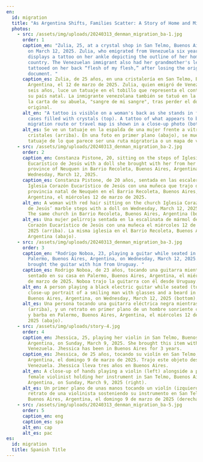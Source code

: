 ```yaml
---
en:
  id: migration
  title: "As Argentina Shifts, Families Scatter: A Story of Home and Migration"
  photos:
    - src: /assets/img/uploads/20240313_denman_migration_ba-1.jpg
      order: 1
      caption_en: "Zulia, 25, at a crystal shop in San Telmo, Buenos Aires, Argentina,
        on March 12, 2025. Zulia, who emigrated from Venezuela six years ago,
        displays a tattoo on her ankle depicting the outline of her home
        country. The Venezuelan immigrant also had her grandmother's letter
        tattooed on her back “flesh of my flesh,” after losing the original
        document. "
      caption_es: Zulia, de 25 años, en una cristalería en San Telmo, Buenos Aires,
        Argentina, el 12 de marzo de 2025. Zulia, quien emigró de Venezuela hace
        seis años, luce un tatuaje en el tobillo que representa el contorno de
        su país natal. La inmigrante venezolana también se tatuó en la espalda
        la carta de su abuela, "sangre de mi sangre", tras perder el documento
        original.
      alt_en: "A tattoo is visible on a woman's back as she stands in front of display
        cases filled with crystals (top). A tattoo of what appears to be a
        migration route or travel map is shown in a close-up photo (bottom). "
      alt_es: Se ve un tatuaje en la espalda de una mujer frente a vitrinas llenas de
        cristales (arriba). En una foto en primer plano (abajo), se muestra un
        tatuaje de lo que parece ser una ruta migratoria o un mapa de viaje.
    - src: /assets/img/uploads/20240313_denman_migration_ba-2.jpg
      order: 2
      caption_en: Constanza Pistone, 20, sitting on the steps of Iglesia Corazón
        Eucarístico de Jesús with a doll she brought with her from her home
        province of Neuquen in Barrio Recoleta, Buenos Aires, Argentina, on
        Wednesday, March 12, 2025.
      caption_es: Constanza Pistone, de 20 años, sentada en las escaleras de la
        Iglesia Corazón Eucarístico de Jesús con una muñeca que trajo desde su
        provincia natal de Neuquén en el Barrio Recoleta, Buenos Aires,
        Argentina, el miércoles 12 de marzo de 2025.
      alt_en: A woman with red hair sitting on the church Iglesia Corazón Eucarístico
        de Jesús’ marble steps with a doll on Wednesday, March 12, 2025 (top).
        The same church in Barrio Recoleta, Buenos Aires, Argentina (bottom).
      alt_es: Una mujer pelirroja sentada en la escalinata de mármol de la Iglesia
        Corazón Eucarístico de Jesús con una muñeca el miércoles 12 de marzo de
        2025 (arriba). La misma iglesia en el Barrio Recoleta, Buenos Aires,
        Argentina (abajo).
    - src: /assets/img/uploads/20240313_denman_migration_ba-3.jpg
      order: 3
      caption_en: "Rodrigo Noboa, 23, playing a guitar while seated in his home in
        Palermo, Buenos Aires, Argentina, on Wednesday, March 12, 2025. Noboa
        brought the guitar with him from Uruguay. "
      caption_es: Rodrigo Noboa, de 23 años, tocando una guitarra mientras está
        sentado en su casa en Palermo, Buenos Aires, Argentina, el miércoles 12
        de marzo de 2025. Noboa trajo la guitarra con él desde Uruguay.
      alt_en: A person playing a black electric guitar while seated (top), and a
        close-up portrait of a smiling man with glasses and a beard in Palermo,
        Buenos Aires, Argentina, on Wednesday, March 12, 2025 (bottom).
      alt_es: Una persona tocando una guitarra eléctrica negra mientras está sentada
        (arriba), y un retrato en primer plano de un hombre sonriente con gafas
        y barba en Palermo, Buenos Aires, Argentina, el miércoles 12 de marzo de
        2025 (abajo).
    - src: /assets/img/uploads/story-4.jpg
      order: 4
      caption_en: Jhessica, 25, playing her violin in San Telmo, Buenos Aires,
        Argentina, on Sunday, March 9, 2025. She brought this item with her from
        Venezuela. Jhessica has been in Buenos Aires for 3 years.
      caption_es: Jhessica, de 25 años, tocando su violín en San Telmo, Buenos Aires,
        Argentina, el domingo 9 de marzo de 2025. Trajo este objeto desde
        Venezuela. Jhessica lleva tres años en Buenos Aires.
      alt_en: A close-up of hands playing a violin (left) alongside a portrait of a
        female violinist holding her instrument in San Telmo, Buenos Aires,
        Argentina, on Sunday, March 9, 2025 (right).
      alt_es: Un primer plano de unas manos tocando un violín (izquierda) junto a un
        retrato de una violinista sosteniendo su instrumento en San Telmo,
        Buenos Aires, Argentina, el domingo 9 de marzo de 2025 (derecha).
    - src: /assets/img/uploads/20240313_denman_migration_ba-5.jpg
      order: 5
      caption_en: eng
      caption_es: spa
      alt_en: cap
      alt_es: pac
es:
  id: migration
  title: Spanish Title
---
```

